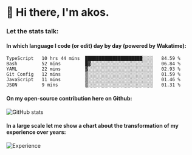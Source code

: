 # 👋 Hi there, I'm akos. 


### Let the stats talk:


#### In which language I code (or edit) day by day (powered by Wakatime): 

<!--START_SECTION:waka-->

```text
TypeScript   10 hrs 44 mins  █████████████████████░░░░   84.59 %
Bash         52 mins         █▓░░░░░░░░░░░░░░░░░░░░░░░   06.84 %
YAML         22 mins         ▓░░░░░░░░░░░░░░░░░░░░░░░░   02.93 %
Git Config   12 mins         ▒░░░░░░░░░░░░░░░░░░░░░░░░   01.59 %
JavaScript   11 mins         ▒░░░░░░░░░░░░░░░░░░░░░░░░   01.46 %
JSON         9 mins          ▒░░░░░░░░░░░░░░░░░░░░░░░░   01.31 %
```

<!--END_SECTION:waka-->

#### On my open-source contribution here on Github:
 
![GitHub stats](https://github-readme-stats.vercel.app/api?username=akosbalasko)

#### In a large scale let me show a chart about the transformation of my experience over years:   

![Experience](https://cr-skills-chart-widget.azurewebsites.net/api/api?username=akosbalasko)
